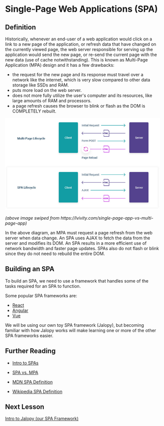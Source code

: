 # Single-Page Web Applications (SPA)

## Definition

Historically, whenever an end-user of a web application would click on a link to a new page of the application, or refresh data that have changed on the currently viewed page, the web server responsible for serving up the application would send the new page, or re-send the current page with the new data (use of cache notwithstanding). This is known as Multi-Page Application (MPA) design and it has a few drawbacks:

- the request for the new page and its response must travel over a network like the internet, which is very slow compared to other data storage like SSDs and RAM.
- puts more load on the web server.
- does not more fully utilize the user's computer and its resources, like large amounts of RAM and processors.
- a page refresh causes the browser to blink or flash as the DOM is COMPLETELY rebuilt.

![SPA vs. MPA](/img/spa-mpa-lifecycle.jpeg)
<p><em>(above image swiped from https://lvivity.com/single-page-app-vs-multi-page-app)</em></p>

In the above diagram, an MPA must request a page refresh from the web server when data change. An SPA uses AJAX to fetch the data from the server and modifies its DOM. An SPA results in a more efficient use of network bandwidth and faster page updates. SPAs also do not flash or blink since they do not need to rebuild the entire DOM.

## Building an SPA

To build an SPA, we need to use a framework that handles some of the tasks required for an SPA to function. 

Some popular SPA frameworks are:

- [React](https://reactjs.org/)
- [Angular](https://angular.io/)
- [Vue](https://vuejs.org/)

We will be using our own toy SPA framework (Jalopy), but becoming familiar with how Jalopy works will make learning one or more of the other SPA frameworks easier.

## Further Reading

- [Intro to SPAs](https://www.bloomreach.com/en/blog/2018/what-is-a-single-page-application)

- [SPA vs. MPA](https://lvivity.com/single-page-app-vs-multi-page-app)

- [MDN SPA Definition](https://developer.mozilla.org/en-US/docs/Glossary/SPA)

- [Wikipedia SPA Definition](https://en.wikipedia.org/wiki/Single-page_application)

## Next Lesson

[Intro to Jalopy (our SPA Framework)](jalopy_intro.md)

